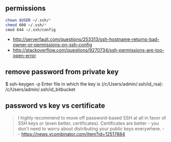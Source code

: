 ## permissions

```bash
chown $USER ~/.ssh/*
chmod 600 ~/.ssh/*
cmod 644 ~/.ssh/config
```

- http://serverfault.com/questions/253313/ssh-hostname-returns-bad-owner-or-permissions-on-ssh-config
- http://stackoverflow.com/questions/9270734/ssh-permissions-are-too-open-error

## remove password from private key

$ ssh-keygen -p
Enter file in which the key is (/c/Users/admin/.ssh/id_rsa): /c/Users/admin/.ssh/id_bitbucket

## password vs key vs certificate

> I highly recommend to move off password-based SSH at all in favor of SSH keys or (even better, certificates).
> Certificates are better - you don't need to worry about distributing your public keys everywhere.
> -- https://news.ycombinator.com/item?id=12517884
